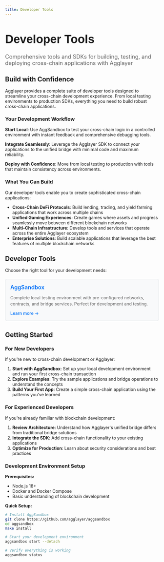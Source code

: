 ```yaml
---
title: Developer Tools
---
```


<!-- Page Header Component -->
<h1 style="text-align: left; font-size: 38px; font-weight: 700; font-family: 'Inter Tight', sans-serif;">
  Developer Tools
</h1>

<div style="text-align: left; margin: 0.5rem 0;">
  <p style="font-size: 18px; color: #666; max-width: 600px; margin: 0;">
    Comprehensive tools and SDKs for building, testing, and deploying cross-chain applications with Agglayer
  </p>
</div>

## Build with Confidence

Agglayer provides a complete suite of developer tools designed to streamline your cross-chain development experience. From local testing environments to production SDKs, everything you need to build robust cross-chain applications.

### Your Development Workflow

**Start Local**: Use AggSandbox to test your cross-chain logic in a controlled environment with instant feedback and comprehensive debugging tools.

**Integrate Seamlessly**: Leverage the Agglayer SDK to connect your applications to the unified bridge with minimal code and maximum reliability.

**Deploy with Confidence**: Move from local testing to production with tools that maintain consistency across environments.

### What You Can Build

Our developer tools enable you to create sophisticated cross-chain applications:

- **Cross-Chain DeFi Protocols**: Build lending, trading, and yield farming applications that work across multiple chains
- **Unified Gaming Experiences**: Create games where assets and progress seamlessly move between different blockchain networks
- **Multi-Chain Infrastructure**: Develop tools and services that operate across the entire Agglayer ecosystem
- **Enterprise Solutions**: Build scalable applications that leverage the best features of multiple blockchain networks

## Developer Tools

Choose the right tool for your development needs:

<div style="display: flex; flex-direction: column; gap: 1rem; max-width: 800px; margin: 1rem 0;">

  <!-- AggSandbox Card -->
  <div style="background: #f8f9fa; border: 1px solid #dee2e6; border-radius: 6px; padding: 1rem 1rem; margin: 0.25rem 0;">
    <h3 style="color: #0071F7; margin: 0 0 0.5rem 0; font-size: 18px; font-weight: 600;">
      AggSandbox
    </h3>
    <p style="color: #666; margin-bottom: 0.75rem; line-height: 1.4; font-size: 14px;">
      Complete local testing environment with pre-configured networks, contracts, and bridge services. Perfect for development and testing.
    </p>
    <a href="/agglayer/developer-tools/aggsandbox/introduction" style="color: #0071F7; text-decoration: none; font-weight: 500; font-size: 14px;">
      Learn more →
    </a>
  </div>

  <!-- Agglayer SDK Card
  <div style="background: #f8f9fa; border: 1px solid #dee2e6; border-radius: 6px; padding: 1rem 1rem; margin: 0.25rem 0;">
    <h3 style="color: #0071F7; margin: 0 0 0.5rem 0; font-size: 18px; font-weight: 600;">
      Agglayer SDK
    </h3>
    <p style="color: #666; margin-bottom: 0.75rem; line-height: 1.4; font-size: 14px;">
      Production-ready SDK for integrating cross-chain functionality into your applications with simple, intuitive APIs.
    </p>
    <a href="/agglayer/developer-tools/agglayer-sdk/" style="color: #0071F7; text-decoration: none; font-weight: 500; font-size: 14px;">
      Learn more →
    </a>
  </div> -->

</div>

## Getting Started

### For New Developers

If you're new to cross-chain development or Agglayer:

1. **Start with AggSandbox**: Set up your local development environment and run your first cross-chain transaction
2. **Explore Examples**: Try the sample applications and bridge operations to understand the concepts
3. **Build Your First App**: Create a simple cross-chain application using the patterns you've learned

### For Experienced Developers

If you're already familiar with blockchain development:

1. **Review Architecture**: Understand how Agglayer's unified bridge differs from traditional bridge solutions
2. **Integrate the SDK**: Add cross-chain functionality to your existing applications
3. **Optimize for Production**: Learn about security considerations and best practices

### Development Environment Setup

**Prerequisites:**

- Node.js 18+
- Docker and Docker Compose
- Basic understanding of blockchain development

**Quick Setup:**
```bash
# Install AggSandbox
git clone https://github.com/agglayer/aggsandbox
cd aggsandbox
make install

# Start your development environment
aggsandbox start --detach

# Verify everything is working
aggsandbox status
```

